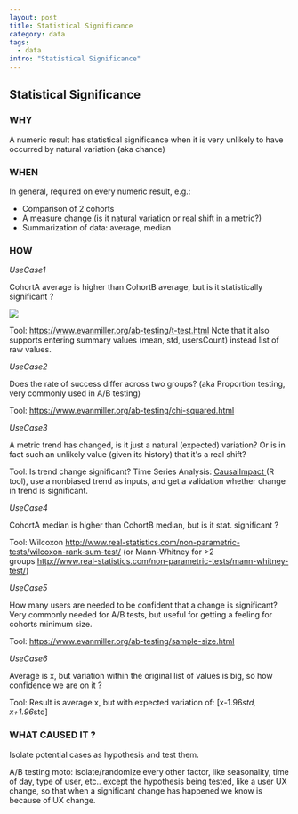 ```yaml
---
layout: post
title: Statistical Significance
category: data
tags:
  - data
intro: "Statistical Significance"
---
```

## Statistical Significance


### WHY

A numeric result has statistical significance when it is very unlikely to have occurred by natural variation (aka chance)

### WHEN

In general, required on every numeric result, e.g.:

-   Comparison of 2 cohorts
-   A measure change (is it natural variation or real shift in a metric?)
-   Summarization of data: average, median

### HOW

*UseCase1*

CohortA average is higher than CohortB average, but is it statistically significant ?

![](https://cdn-images-1.medium.com/max/1200/1*i5sfOjTv2Id4oNVSKmO66A.png)

Tool: <https://www.evanmiller.org/ab-testing/t-test.html> Note that it also supports entering summary values (mean, std, usersCount) instead list of raw values.

*UseCase2*

Does the rate of success differ across two groups? (aka Proportion testing, very commonly used in A/B testing)

Tool: <https://www.evanmiller.org/ab-testing/chi-squared.html>

*UseCase3*

A metric trend has changed, is it just a natural (expected) variation? Or is in fact such an unlikely value (given its history) that it's a real shift?

Tool: Is trend change significant? Time Series Analysis: [CausalImpact ](https://google.github.io/CausalImpact/CausalImpact.html)(R tool), use a nonbiased trend as inputs, and get a validation whether change in trend is significant.

*UseCase4*

CohortA median is higher than CohortB median, but is it stat. significant ?

Tool: Wilcoxon <http://www.real-statistics.com/non-parametric-tests/wilcoxon-rank-sum-test/> (or Mann-Whitney for >2 groups <http://www.real-statistics.com/non-parametric-tests/mann-whitney-test/>)

*UseCase5*

How many users are needed to be confident that a change is significant? Very commonly needed for A/B tests, but useful for getting a feeling for cohorts minimum size.

Tool: <https://www.evanmiller.org/ab-testing/sample-size.html>

*UseCase6*

Average is x, but variation within the original list of values is big, so how confidence we are on it ?

Tool: Result is average x, but with expected variation of: [x-1.96*std, x+1.96*std]

### WHAT CAUSED IT ?

Isolate potential cases as hypothesis and test them.

A/B testing moto: isolate/randomize every other factor, like seasonality, time of day, type of user, etc.. except the hypothesis being tested, like a user UX change, so that when a significant change has happened we know is because of UX change.